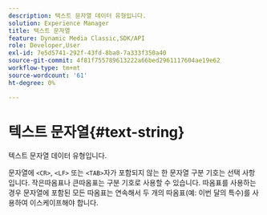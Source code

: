 ```yaml
---
description: 텍스트 문자열 데이터 유형입니다.
solution: Experience Manager
title: 텍스트 문자열
feature: Dynamic Media Classic,SDK/API
role: Developer,User
exl-id: 7e5d5741-292f-43fd-8ba0-7a333f350a40
source-git-commit: 4f81f755789613222a66bed2961117604ae19e62
workflow-type: tm+mt
source-wordcount: '61'
ht-degree: 0%

---
```


# 텍스트 문자열{#text-string}

텍스트 문자열 데이터 유형입니다.

문자열에 `<CR>`, `<LF>` 또는 `<TAB>`자가 포함되지 않는 한 문자열 구분 기호는 선택 사항입니다. 작은따옴표나 큰따옴표는 구분 기호로 사용할 수 있습니다. 따옴표를 사용하는 경우 문자열에 포함된 모든 따옴표는 연속해서 두 개의 따옴표(예: 이번 달의 특수)를 사용하여 이스케이프해야 합니다.
